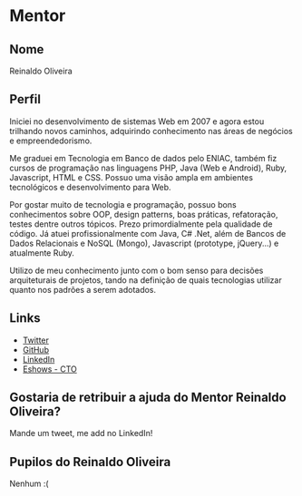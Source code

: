 # Mentor

## Nome

Reinaldo Oliveira

## Perfil

Iniciei no desenvolvimento de sistemas Web em 2007 e agora estou trilhando novos
caminhos, adquirindo conhecimento nas áreas de negócios e empreendedorismo.

Me graduei em Tecnologia em Banco de dados pelo ENIAC, também fiz cursos de
programação nas linguagens PHP, Java (Web e Android), Ruby, Javascript, HTML e CSS.
Possuo uma visão ampla em ambientes tecnológicos e desenvolvimento para Web.

Por gostar muito de tecnologia e programação, possuo bons conhecimentos sobre
OOP, design patterns, boas práticas, refatoração, testes dentre outros tópicos.
Prezo primordialmente pela qualidade de código. Já atuei profissionalmente com
Java, C# .Net, além de Bancos de Dados Relacionais e NoSQL (Mongo), Javascript
(prototype, jQuery...) e atualmente Ruby.

Utilizo de meu conhecimento junto com o bom senso para decisões arquiteturais de
projetos, tando na definição de quais tecnologias utilizar quanto nos padrões a
serem adotados.

## Links

* [Twitter](https://twitter.com/reinaldooli)
* [GitHub](https://github.com/reinaldooli)
* [LinkedIn](https://br.linkedin.com/in/reinaldooli)
* [Eshows - CTO](https://eshows.com.br/)

## Gostaria de retribuir a ajuda do Mentor Reinaldo Oliveira?

Mande um tweet, me add no LinkedIn!

## Pupilos do Reinaldo Oliveira

Nenhum :(
